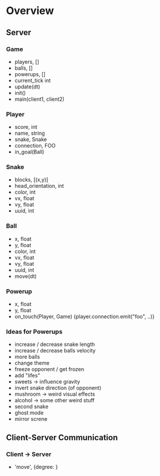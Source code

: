 # Overview

## Server

### Game
* players, []
* balls, []
* powerups, []
* current_tick int
* update(dt)
* init()
* main(client1, client2)

### Player
* score, int
* name, string
* snake, Snake
* connection, FOO
* in_goal(Ball)

### Snake
* blocks, [(x,y)]
* head_orientation, int
* color, int
* vx, float
* vy, float
* uuid, int

### Ball
* x, float
* y, float
* color, int
* vx, float
* vy, float
* uuid, int
* move(dt)

### Powerup
* x, float
* y, float
* on_touch(Player, Game) {player.connection.emit("foo", ..)}

### Ideas for Powerups
* increase / decrease snake length
* increase / decrease balls velocity
* more balls
* change theme
* freeze opponent / get frozen
* add "lifes"
* sweets -> influence gravity
* invert snake direction (of opponent)
* mushroom -> weird visual effects
* alcohol -> some other weird stuff
* second snake
* ghost mode
* mirror screne

## Client-Server Communication

### Client -> Server
* 'move', {degree: <integer>}